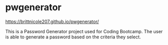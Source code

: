 # pwgenerator
https://brittnicole207.github.io/pwgenerator/

This is a Password Generator project used for Coding Bootcamp. The user is able to generate a password based on the criteria they select. 